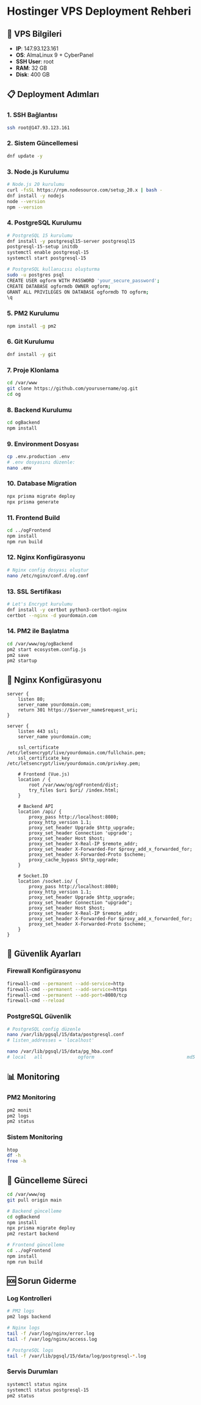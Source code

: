 # Hostinger VPS Deployment Rehberi

## 🚀 VPS Bilgileri
- **IP**: 147.93.123.161
- **OS**: AlmaLinux 9 + CyberPanel
- **SSH User**: root
- **RAM**: 32 GB
- **Disk**: 400 GB

## 📋 Deployment Adımları

### 1. SSH Bağlantısı
```bash
ssh root@147.93.123.161
```

### 2. Sistem Güncellemesi
```bash
dnf update -y
```

### 3. Node.js Kurulumu
```bash
# Node.js 20 kurulumu
curl -fsSL https://rpm.nodesource.com/setup_20.x | bash -
dnf install -y nodejs
node --version
npm --version
```

### 4. PostgreSQL Kurulumu
```bash
# PostgreSQL 15 kurulumu
dnf install -y postgresql15-server postgresql15
postgresql-15-setup initdb
systemctl enable postgresql-15
systemctl start postgresql-15

# PostgreSQL kullanıcısı oluşturma
sudo -u postgres psql
CREATE USER ogform WITH PASSWORD 'your_secure_password';
CREATE DATABASE ogformdb OWNER ogform;
GRANT ALL PRIVILEGES ON DATABASE ogformdb TO ogform;
\q
```

### 5. PM2 Kurulumu
```bash
npm install -g pm2
```

### 6. Git Kurulumu
```bash
dnf install -y git
```

### 7. Proje Klonlama
```bash
cd /var/www
git clone https://github.com/yourusername/og.git
cd og
```

### 8. Backend Kurulumu
```bash
cd ogBackend
npm install
```

### 9. Environment Dosyası
```bash
cp .env.production .env
# .env dosyasını düzenle:
nano .env
```

### 10. Database Migration
```bash
npx prisma migrate deploy
npx prisma generate
```

### 11. Frontend Build
```bash
cd ../ogFrontend
npm install
npm run build
```

### 12. Nginx Konfigürasyonu
```bash
# Nginx config dosyası oluştur
nano /etc/nginx/conf.d/og.conf
```

### 13. SSL Sertifikası
```bash
# Let's Encrypt kurulumu
dnf install -y certbot python3-certbot-nginx
certbot --nginx -d yourdomain.com
```

### 14. PM2 ile Başlatma
```bash
cd /var/www/og/ogBackend
pm2 start ecosystem.config.js
pm2 save
pm2 startup
```

## 🔧 Nginx Konfigürasyonu

```nginx
server {
    listen 80;
    server_name yourdomain.com;
    return 301 https://$server_name$request_uri;
}

server {
    listen 443 ssl;
    server_name yourdomain.com;

    ssl_certificate /etc/letsencrypt/live/yourdomain.com/fullchain.pem;
    ssl_certificate_key /etc/letsencrypt/live/yourdomain.com/privkey.pem;

    # Frontend (Vue.js)
    location / {
        root /var/www/og/ogFrontend/dist;
        try_files $uri $uri/ /index.html;
    }

    # Backend API
    location /api/ {
        proxy_pass http://localhost:8080;
        proxy_http_version 1.1;
        proxy_set_header Upgrade $http_upgrade;
        proxy_set_header Connection 'upgrade';
        proxy_set_header Host $host;
        proxy_set_header X-Real-IP $remote_addr;
        proxy_set_header X-Forwarded-For $proxy_add_x_forwarded_for;
        proxy_set_header X-Forwarded-Proto $scheme;
        proxy_cache_bypass $http_upgrade;
    }

    # Socket.IO
    location /socket.io/ {
        proxy_pass http://localhost:8080;
        proxy_http_version 1.1;
        proxy_set_header Upgrade $http_upgrade;
        proxy_set_header Connection "upgrade";
        proxy_set_header Host $host;
        proxy_set_header X-Real-IP $remote_addr;
        proxy_set_header X-Forwarded-For $proxy_add_x_forwarded_for;
        proxy_set_header X-Forwarded-Proto $scheme;
    }
}
```

## 🔐 Güvenlik Ayarları

### Firewall Konfigürasyonu
```bash
firewall-cmd --permanent --add-service=http
firewall-cmd --permanent --add-service=https
firewall-cmd --permanent --add-port=8080/tcp
firewall-cmd --reload
```

### PostgreSQL Güvenlik
```bash
# PostgreSQL config düzenle
nano /var/lib/pgsql/15/data/postgresql.conf
# listen_addresses = 'localhost'

nano /var/lib/pgsql/15/data/pg_hba.conf
# local   all             ogform                                  md5
```

## 📊 Monitoring

### PM2 Monitoring
```bash
pm2 monit
pm2 logs
pm2 status
```

### Sistem Monitoring
```bash
htop
df -h
free -h
```

## 🔄 Güncelleme Süreci

```bash
cd /var/www/og
git pull origin main

# Backend güncelleme
cd ogBackend
npm install
npx prisma migrate deploy
pm2 restart backend

# Frontend güncelleme
cd ../ogFrontend
npm install
npm run build
```

## 🆘 Sorun Giderme

### Log Kontrolleri
```bash
# PM2 logs
pm2 logs backend

# Nginx logs
tail -f /var/log/nginx/error.log
tail -f /var/log/nginx/access.log

# PostgreSQL logs
tail -f /var/lib/pgsql/15/data/log/postgresql-*.log
```

### Servis Durumları
```bash
systemctl status nginx
systemctl status postgresql-15
pm2 status
``` 